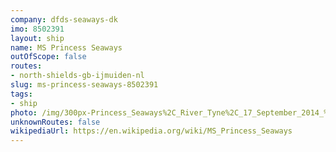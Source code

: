 ```yaml
---
company: dfds-seaways-dk
imo: 8502391
layout: ship
name: MS Princess Seaways
outOfScope: false
routes:
- north-shields-gb-ijmuiden-nl
slug: ms-princess-seaways-8502391
tags:
- ship
photo: /img/300px-Princess_Seaways%2C_River_Tyne%2C_17_September_2014_%281%29.JPG
unknownRoutes: false
wikipediaUrl: https://en.wikipedia.org/wiki/MS_Princess_Seaways
---
```

